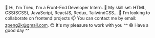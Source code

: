 

👋 Hi, I'm Trieu, I'm a Front-End Developer Intern.
🌱 My skill set: HTML, CSS(SCSS), JavaScript, ReactJS, Redux, TailwindCSS...
💞️ I’m looking to collaborate on frontend projects
📫 You can contact me by email: zpeng2k@gmail.com.
😊 It's my pleasure to work with you ^^
😄 Have a good day ^^



